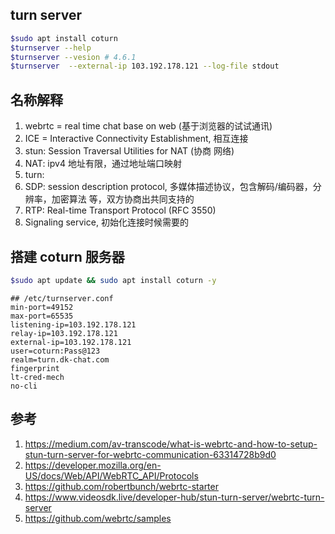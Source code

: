 
## turn server

```bash
$sudo apt install coturn
$turnserver --help
$turnserver --vesion # 4.6.1
$turnserver  --external-ip 103.192.178.121 --log-file stdout
```


## 名称解释

1. webrtc = real time chat base on web (基于浏览器的试试通讯)
2. ICE = Interactive Connectivity Establishment, 相互连接
2. stun: Session Traversal Utilities for NAT (协商 网络)
3. NAT: ipv4 地址有限，通过地址端口映射
3. turn: 
4. SDP: session description protocol, 多媒体描述协议，包含解码/编码器，分辨率，加密算法 等，双方协商出共同支持的
5. RTP: Real-time Transport Protocol (RFC 3550)
6. Signaling service, 初始化连接时候需要的


## 搭建 coturn 服务器

```bash
$sudo apt update && sudo apt install coturn -y

```

```config
## /etc/turnserver.conf
min-port=49152
max-port=65535
listening-ip=103.192.178.121
relay-ip=103.192.178.121
external-ip=103.192.178.121
user=coturn:Pass@123
realm=turn.dk-chat.com
fingerprint
lt-cred-mech
no-cli
```


## 参考

1. https://medium.com/av-transcode/what-is-webrtc-and-how-to-setup-stun-turn-server-for-webrtc-communication-63314728b9d0
1. https://developer.mozilla.org/en-US/docs/Web/API/WebRTC_API/Protocols
1. https://github.com/robertbunch/webrtc-starter
2. https://www.videosdk.live/developer-hub/stun-turn-server/webrtc-turn-server
3. https://github.com/webrtc/samples
